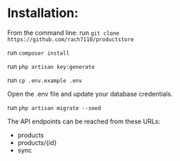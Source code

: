 # Installation:

From the command line:
run `git clone https://github.com/rach7110/productstore` 

run `composer install`

run `php artisan key:generate`

run `cp .env.example .env`


Open the .env file and update your database credentials.

run `php artisan migrate --seed`

The API endpoints can be reached from these URLs:
* products
* products/{id}
* sync
